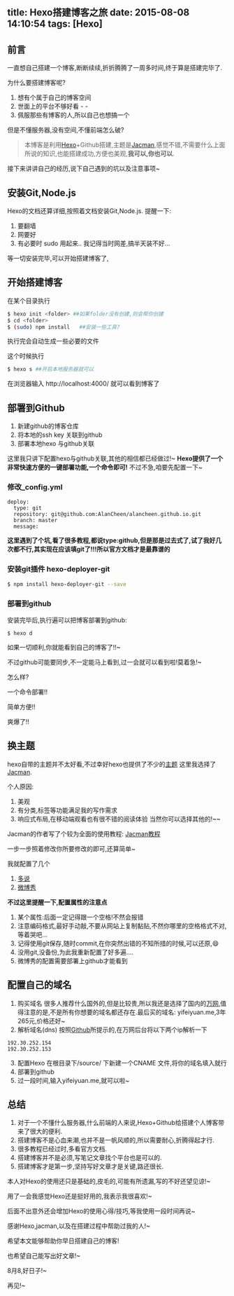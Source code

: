title: Hexo搭建博客之旅
date: 2015-08-08 14:10:54
tags: [Hexo]
---

## 前言
一直想自己搭建一个博客,断断续续,折折腾腾了一周多时间,终于算是搭建完毕了.

为什么要搭建博客呢?
1. 想有个属于自己的博客空间
2. 世面上的平台不够好看 - -
3. 佩服那些有博客的人,所以自己也想搞一个

但是不懂服务器,没有空间,不懂前端怎么破?
> 本博客是利用[Hexo](https://hexo.io/zh-cn/)+Github搭建,主题是[Jacman](http://wuchong.me/jacman/),感觉不错,不需要什么上面所说的知识,也能搭建成功,方便也美观,**我可以,你也可以**.

接下来讲讲自己的经历,说下自己遇到的坑以及注意事项~

<!-- more -->

## 安装Git,Node.js
Hexo的文档还算详细,按照着文档安装Git,Node.js.
提醒一下:
1. 要翻墙
2. 网要好
3. 有必要时 sudo 用起来..
我记得当时网差,搞半天装不好...

等一切安装完毕,可以开始搭建博客了,
## 开始搭建博客
在某个目录执行
``` bash
$ hexo init <folder> ##如果folder没有创建,则会帮你创建
$ cd <folder>
$ (sudo) npm install   ##安装一些工具?
```
执行完会自动生成一些必要的文件

这个时候执行
```bash
$ hexo s ##开启本地服务器就可以
```

在浏览器输入 http://localhost:4000/ 就可以看到博客了

<!-- more -->

## 部署到Github
1. 新建github的博客仓库
2. 将本地的ssh key 关联到github
3. 部署本地hexo 与github关联

这里我只讲下配置hexo与github关联,其他的相信都已经做过!~
**Hexo提供了一个非常快速方便的一键部署功能,一个命令即可!**
不过不急,咱要先配置一下~
###  修改_config.yml
```
deploy:
  type: git
  repository: git@github.com:AlanCheen/alancheen.github.io.git
  branch: master
  message:
```

**这里遇到了个坑,看了很多教程,都说type:github,但是那是过去式了,试了我好几次都不行,其实现在应该填git了!!!所以官方文档才是最靠谱的**
###  安装git插件 hexo-deployer-git
``` bash
$ npm install hexo-deployer-git --save
```
###  部署到github
安装完毕后,执行遍可以把博客部署到github:
```
$ hexo d
```
如果一切顺利,你就能看到自己的博客了!!~

不过github可能要同步,不一定能马上看到,过一会就可以看到啦!莫着急!~

怎么样?

一个命令部署!!

简单方便!!

爽爆了!!

## 换主题

hexo自带的主题并不太好看,不过幸好hexo也提供了不少的[主题](https://hexo.io/themes/)
这里我选择了[Jacman](http://wuchong.me/jacman/).

个人原因:
1. 美观
2. 有分类,标签等功能满足我的写作需求
3. 响应式布局,在移动端观看也有很不错的阅读体验
当然你可以选择其他的!~~

Jacman的作者写了个较为全面的使用教程:
[Jacman教程](http://wuchong.me/blog/2014/11/20/how-to-use-jacman/)

一步一步照着修改你所要修改的即可,还算简单~

我就配置了几个
1. [多说](http://duoshuo.com/)
2. [微博秀](http://weibo.com/tool/
)

**不过这里提醒一下,配置属性的注意点**
1. 某个属性:后面一定记得跟一个空格!不然会报错
2. 注意编码格式,最好手动敲,不要从网站上复制黏贴,不然你哪里的空格格式不对,等着哭吧...
3. 记得使用git保存,随时commit,在你突然出错的不知所措的时候,可以还原,😄
4. 没用git,没备份,为此我重新配置了好多遍....
5. 微博秀的配置需要部署上github才能看到

## 配置自己的域名

1. 购买域名
很多人推荐什么国外的,但是比较贵,所以我还是选择了国内的[万网](http://wanwang.aliyun.com/?utm_campaign=new&utm_medium=301&utm_source=netcn&spm=5176.3047821.1.3.3gA0Tr),值得注意的是,不是所有你想要的域名都还存在.最后买的域名: yifeiyuan.me,3年265元,价格还好~
2. 解析域名(dns)
按照[Github](https://help.github.com/articles/tips-for-configuring-an-a-record-with-your-dns-provider/)所提示的,在万网后台将以下两个ip解析一下
```
192.30.252.154
192.30.252.153
```
3. 配置Hexo
在根目录下/source/ 下新建一个CNAME 文件,将你的域名填入就行
4. 部署到github
5. 过一段时间,输入yifeiyuan.me,就可以啦~

## 总结
1. 对于一个不懂什么服务器,什么前端的人来说,Hexo+Github给搭建个人博客带来了很大的便利.
2. 搭建博客不是心血来潮,也并不是一帆风顺的,所以需要耐心,折腾得起才行.
3. 很多教程已经过时,多看官方文档.
4. 搭建博客并不是必须,写笔记文章找个平台也是可以的.
5. 搭建博客才是第一步,坚持写好文章才是关键,路还很长.

本人对Hexo的使用还只是基础的,皮毛的,可能有所遗漏,写的不好还望见谅!~

用了一会我感觉Hexo还是挺好用的,我表示我很喜欢!~

后面不出意外还会增加Hexo的使用心得/技巧,等我使用一段时间再说~

感谢Hexo,jacman,以及在搭建过程中帮助过我的人!~

希望本文能够帮助你早日搭建自己的博客!

也希望自己能写出好文章!~

8月8,好日子!~

再见!~
